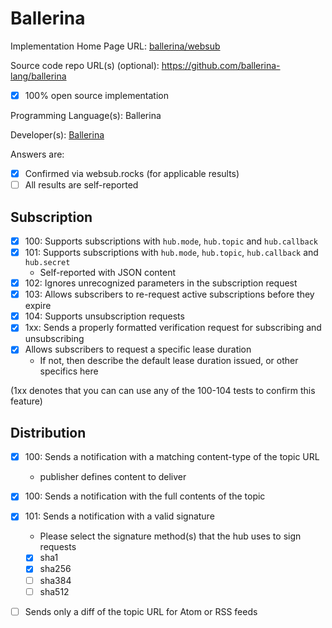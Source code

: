 # Ballerina

Implementation Home Page URL: [ballerina/websub](https://ballerina.io/learn/api-docs/ballerina/websub.html) 

Source code repo URL(s) (optional): https://github.com/ballerina-lang/ballerina
* [x] 100% open source implementation

Programming Language(s): Ballerina 

Developer(s): [Ballerina](https://ballerina.io/)

Answers are:
* [x] Confirmed via websub.rocks (for applicable results)
* [ ] All results are self-reported

## Subscription

* [x] 100: Supports subscriptions with `hub.mode`, `hub.topic` and `hub.callback`  
* [x] 101: Supports subscriptions with `hub.mode`, `hub.topic`, `hub.callback` and `hub.secret`
  * Self-reported with JSON content  
* [x] 102: Ignores unrecognized parameters in the subscription request
* [x] 103: Allows subscribers to re-request active subscriptions before they expire
* [x] 104: Supports unsubscription requests
* [x] 1xx: Sends a properly formatted verification request for subscribing and unsubscribing
* [x] Allows subscribers to request a specific lease duration
  * If not, then describe the default lease duration issued, or other specifics here

(1xx denotes that you can can use any of the 100-104 tests to confirm this feature)

## Distribution

* [x] 100: Sends a notification with a matching content-type of the topic URL
  * publisher defines content to deliver  
* [x] 100: Sends a notification with the full contents of the topic
* [x] 101: Sends a notification with a valid signature
  * Please select the signature method(s) that the hub uses to sign requests
  * [x] sha1
  * [x] sha256
  * [ ] sha384
  * [ ] sha512
* [ ] Sends only a diff of the topic URL for Atom or RSS feeds

